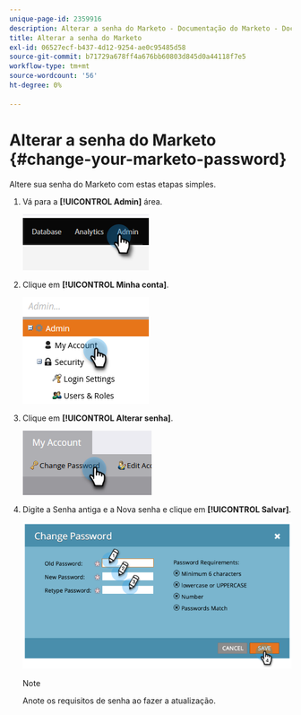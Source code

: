 ```yaml
---
unique-page-id: 2359916
description: Alterar a senha do Marketo - Documentação do Marketo - Documentação do produto
title: Alterar a senha do Marketo
exl-id: 06527ecf-b437-4d12-9254-ae0c95485d58
source-git-commit: b71729a678ff4a676bb60803d845d0a44118f7e5
workflow-type: tm+mt
source-wordcount: '56'
ht-degree: 0%

---
```


# Alterar a senha do Marketo {#change-your-marketo-password}

Altere sua senha do Marketo com estas etapas simples.

1. Vá para a **[!UICONTROL Admin]** área.

   ![](assets/change-your-marketo-password-1.png)

1. Clique em **[!UICONTROL Minha conta]**.

   ![](assets/change-your-marketo-password-2.png)

1. Clique em **[!UICONTROL Alterar senha]**.

   ![](assets/change-your-marketo-password-3.png)

1. Digite a Senha antiga e a Nova senha e clique em **[!UICONTROL Salvar]**.

   ![](assets/change-your-marketo-password-4.png)

   >[!NOTE]
   >
   >Anote os requisitos de senha ao fazer a atualização.
